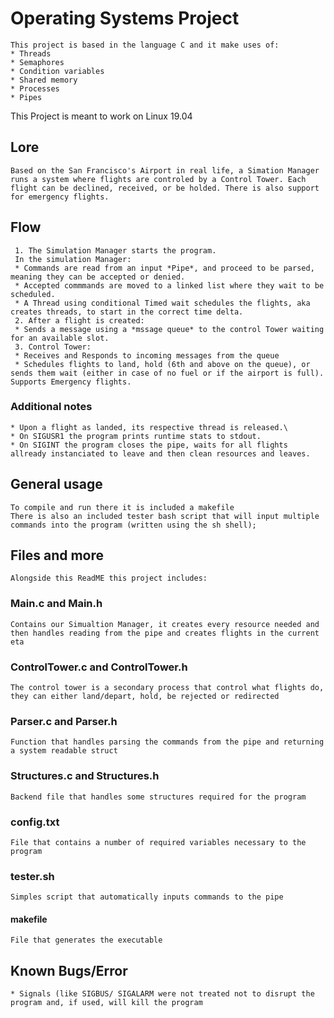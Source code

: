 # Operating Systems Project
    This project is based in the language C and it make uses of:
    * Threads
    * Semaphores
    * Condition variables
    * Shared memory
    * Processes
    * Pipes
    
   This Project is meant to work on Linux 19.04

## Lore 
    Based on the San Francisco's Airport in real life, a Simation Manager runs a system where flights are controled by a Control Tower. Each flight can be declined, received, or be holded. There is also support for emergency flights.
   
## Flow
     1. The Simulation Manager starts the program.
     In the simulation Manager:
     * Commands are read from an input *Pipe*, and proceed to be parsed, meaning they can be accepted or denied.
     * Accepted commmands are moved to a linked list where they wait to be scheduled.
     * A Thread using conditional Timed wait schedules the flights, aka creates threads, to start in the correct time delta.
     2. After a flight is created:
     * Sends a message using a *mssage queue* to the control Tower waiting for an available slot.
     3. Control Tower:
     * Receives and Responds to incoming messages from the queue
     * Schedules flights to land, hold (6th and above on the queue), or sends them wait (either in case of no fuel or if the airport is full). Supports Emergency flights.
  
### Additional notes
    * Upon a flight as landed, its respective thread is released.\
    * On SIGUSR1 the program prints runtime stats to stdout.
    * On SIGINT the program closes the pipe, waits for all flights allready instanciated to leave and then clean resources and leaves. 
    
## General usage
    To compile and run there it is included a makefile
    There is also an included tester bash script that will input multiple commands into the program (written using the sh shell);
    
## Files and more
    Alongside this ReadME this project includes:
    
### Main.c and Main.h
    Contains our Simualtion Manager, it creates every resource needed and then handles reading from the pipe and creates flights in the current eta

### ControlTower.c and ControlTower.h
    The control tower is a secondary process that control what flights do, they can either land/depart, hold, be rejected or redirected 

### Parser.c and Parser.h
    Function that handles parsing the commands from the pipe and returning a system readable struct

### Structures.c and Structures.h
    Backend file that handles some structures required for the program

### config.txt
    File that contains a number of required variables necessary to the program
    
### tester.sh
    Simples script that automatically inputs commands to the pipe
 
#### makefile
    File that generates the executable
    
## Known Bugs/Error
    * Signals (like SIGBUS/ SIGALARM were not treated not to disrupt the program and, if used, will kill the program
